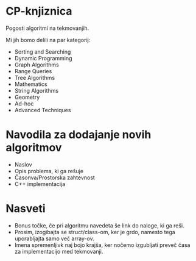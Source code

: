 # CP-knjiznica
Pogosti algoritmi na tekmovanjih.

Mi jih bomo delili na par kategorij:
+ Sorting and Searching
+ Dynamic Programming
+ Graph Algorithms
+ Range Queries
+ Tree Algorithms
+ Mathematics
+ String Algorithms
+ Geometry
+ Ad-hoc
+ Advanced Techniques

# Navodila za dodajanje novih algoritmov
+ Naslov
+ Opis problema, ki ga rešuje
+ Časonva/Prostorska zahtevnost 
+ C++ implementacija

# Nasveti
+ Bonus točke, če pri algoritmu navedeta še link do naloge, ki ga reši.
+ Prosim, izogibajta se struct/class-om, ker je grdo, namesto tega uporabljajta samo več array-ov.
+ Imena spremenljivk naj bojo krajša, ker nočemo izgubljati preveč časa za implementacijo med tekmovanji.
